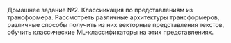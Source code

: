 Домашнее задание №2. Классиикация по представлениям из трансформера. 
Рассмотреть различные архитектуры трансформеров, различные способы получить из них векторные представления текстов, обучить классические ML-классификаторы на этих представлениях.
